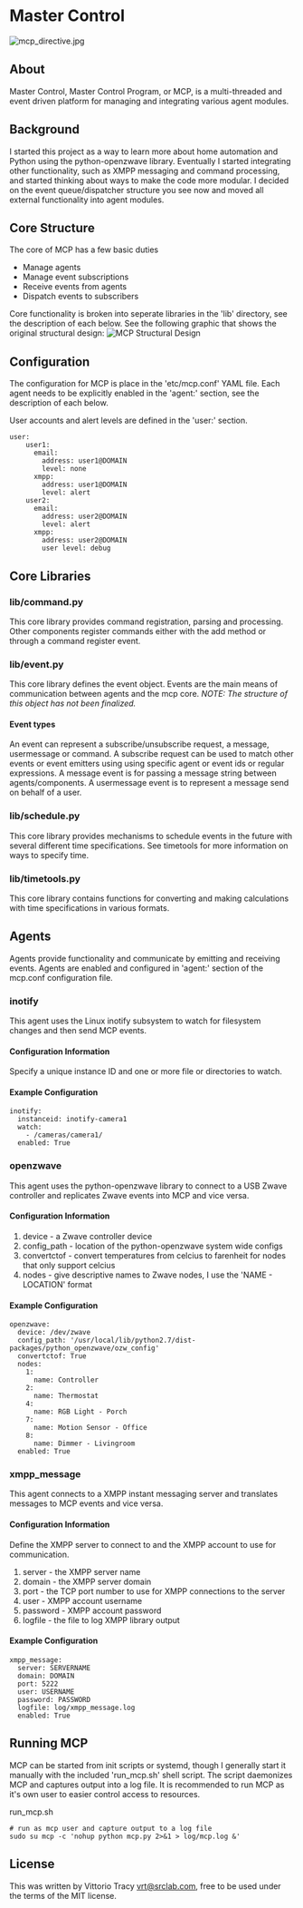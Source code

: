 # Master Control

![mcp_directive.jpg](doc/mcp_directive.jpg)


## About
Master Control, Master Control Program, or MCP, is a multi-threaded and event driven platform for managing and integrating various agent modules.


## Background
I started this project as a way to learn more about home automation and Python using the python-openzwave library. Eventually I started integrating other functionality, such as XMPP messaging and command processing, and started thinking about ways to make the code more modular. I decided on the event queue/dispatcher structure you see now and moved all external functionality into agent modules. 


## Core Structure

The core of MCP has a few basic duties
* Manage agents
* Manage event subscriptions
* Receive events from agents
* Dispatch events to subscribers

Core functionality is broken into seperate libraries in the 'lib' directory, see the description of each below. 
See the following graphic that shows the original structural design:
![MCP Structural Design](doc/mcp.png)


## Configuration

The configuration for MCP is place in the 'etc/mcp.conf' YAML file.
Each agent needs to be explicitly enabled in the 'agent:' section, see the description of each below.

User accounts and alert levels are defined in the 'user:' section.

    user:
        user1:
          email:
            address: user1@DOMAIN 
            level: none
          xmpp:
            address: user1@DOMAIN
            level: alert
        user2:
          email:
            address: user2@DOMAIN
            level: alert
          xmpp:
            address: user2@DOMAIN
            user level: debug


## Core Libraries

### lib/command.py

This core library provides command registration, parsing and processing.
Other components register commands either with the add method or through a command register event.

### lib/event.py

This core library defines the event object. 
Events are the main means of communication between agents and the mcp core. 
*NOTE: The structure of this object has not been finalized.*

#### Event types
An event can represent a subscribe/unsubscribe request, a message, usermessage or command.
A subscribe request can be used to match other events or event emitters using using specific agent or event ids or regular expressions.
A message event is for passing a message string between agents/components.
A usermessage event is to represent a message send on behalf of a user.

### lib/schedule.py

This core library provides mechanisms to schedule events in the future with several different time specifications.
See timetools for more information on ways to specify time.

### lib/timetools.py

This core library contains functions for converting and making calculations with time specifications in various formats.


## Agents

Agents provide functionality and communicate by emitting and receiving events.
Agents are enabled and configured in 'agent:' section of the mcp.conf configuration file.

### inotify

This agent uses the Linux inotify subsystem to watch for filesystem changes and then send MCP events.

#### Configuration Information

Specify a unique instance ID and one or more file or directories to watch.

#### Example Configuration

    inotify:
      instanceid: inotify-camera1
      watch: 
        - /cameras/camera1/
      enabled: True 

### openzwave

This agent uses the python-openzwave library to connect to a USB Zwave controller and replicates Zwave events into MCP and vice versa.

#### Configuration Information

1. device - a Zwave controller device
2. config_path - location of the python-openzwave system wide configs
3. convertctof - convert temperatures from celcius to farenheit for nodes that only support celcius
4. nodes - give descriptive names to Zwave nodes, I use the 'NAME - LOCATION' format
 
#### Example Configuration

    openzwave:
      device: /dev/zwave
      config_path: '/usr/local/lib/python2.7/dist-packages/python_openzwave/ozw_config' 
      convertctof: True
      nodes:
        1:
          name: Controller
        2:
          name: Thermostat
        4:
          name: RGB Light - Porch
        7:
          name: Motion Sensor - Office
        8:
          name: Dimmer - Livingroom
      enabled: True

### xmpp_message

This agent connects to a XMPP instant messaging server and translates messages to MCP events and vice versa.

#### Configuration Information

Define the XMPP server to connect to and the XMPP account to use for communication.

1. server - the XMPP server name
2. domain - the XMPP server domain
3. port - the TCP port number to use for XMPP connections to the server
4. user - XMPP account username
5. password - XMPP account password
6. logfile - the file to log XMPP library output

#### Example Configuration

    xmpp_message:
      server: SERVERNAME 
      domain: DOMAIN
      port: 5222
      user: USERNAME
      password: PASSWORD
      logfile: log/xmpp_message.log 
      enabled: True 


## Running MCP

MCP can be started from init scripts or systemd, though I generally start it manually with the included 'run_mcp.sh' shell script.
The script daemonizes MCP and captures output into a log file. It is recommended to run MCP as it's own user to easier control access to resources.

run_mcp.sh

    # run as mcp user and capture output to a log file 
    sudo su mcp -c 'nohup python mcp.py 2>&1 > log/mcp.log &'


## License

This was written by Vittorio Tracy vrt@srclab.com, free to be used under the terms of the MIT license.       
